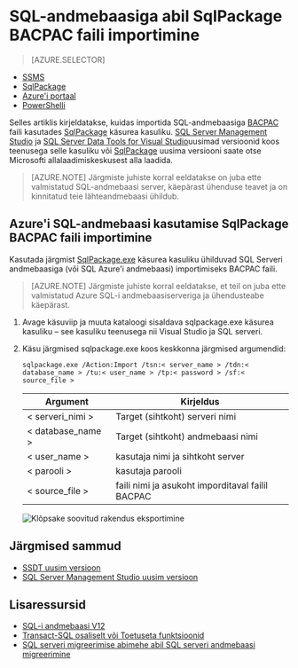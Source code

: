 <properties
   pageTitle="SQL-andmebaasiga abil SqlPackage BACPAC faili importimine"
   description="Microsoft Azure'i SQL-andmebaasi, andmebaasi migreerimine, andmebaasi importida, sqlpackage BACPAC faili importimine"
   services="sql-database"
   documentationCenter=""
   authors="CarlRabeler"
   manager="jhubbard"
   editor=""/>

<tags
   ms.service="sql-database"
   ms.devlang="NA"
   ms.topic="article"
   ms.tgt_pltfrm="NA"
   ms.workload="sqldb-migrate"
   ms.date="08/24/2016"
   ms.author="carlrab"/>

# <a name="import-to-sql-database-from-a-bacpac-file-using-sqlpackage"></a>SQL-andmebaasiga abil SqlPackage BACPAC faili importimine

> [AZURE.SELECTOR]
- [SSMS](sql-database-cloud-migrate-compatible-import-bacpac-ssms.md)
- [SqlPackage](sql-database-cloud-migrate-compatible-import-bacpac-sqlpackage.md)
- [Azure'i portaal](sql-database-import.md)
- [PowerShelli](sql-database-import-powershell.md)

Selles artiklis kirjeldatakse, kuidas importida SQL-andmebaasiga [BACPAC](https://msdn.microsoft.com/library/ee210546.aspx#Anchor_4) faili kasutades [SqlPackage](https://msdn.microsoft.com/library/hh550080.aspx) käsurea kasuliku. [SQL Server Management Studio](https://msdn.microsoft.com/library/mt238290.aspx) ja [SQL Server Data Tools for Visual Studio](https://msdn.microsoft.com/library/mt204009.aspx)uusimad versioonid koos teenusega selle kasuliku või [SqlPackage](https://www.microsoft.com/en-us/download/details.aspx?id=53876) uusima versiooni saate otse Microsofti allalaadimiskeskusest alla laadida.


> [AZURE.NOTE] Järgmiste juhiste korral eeldatakse on juba ette valmistatud SQL-andmebaasi server, käepärast ühenduse teavet ja on kinnitatud teie lähteandmebaasi ühildub.

## <a name="import-from-a-bacpac-file-into-azure-sql-database-using-sqlpackage"></a>Azure'i SQL-andmebaasi kasutamise SqlPackage BACPAC faili importimine

Kasutada järgmist [SqlPackage.exe](https://msdn.microsoft.com/library/hh550080.aspx) käsurea kasuliku ühilduvad SQL Serveri andmebaasiga (või SQL Azure'i andmebaasi) importimiseks BACPAC faili.

> [AZURE.NOTE] Järgmiste juhiste korral eeldatakse, et teil on juba ette valmistatud Azure SQL-i andmebaasiserveriga ja ühendusteabe käepärast.

1. Avage käsuviip ja muuta kataloogi sisaldava sqlpackage.exe käsurea kasuliku – see kasuliku teenusega nii Visual Studio ja SQL serveri.
2. Käsu järgmised sqlpackage.exe koos keskkonna järgmised argumendid:

    `sqlpackage.exe /Action:Import /tsn:< server_name > /tdn:< database_name > /tu:< user_name > /tp:< password > /sf:< source_file >`

  	| Argument  | Kirjeldus  |
  	|---|---|
  	| < serveri_nimi >  | Target (sihtkoht) serveri nimi  |
  	| < database_name >  | Target (sihtkoht) andmebaasi nimi  |
  	| < user_name >  | kasutaja nimi ja sihtkoht server |
  	| < parooli >  | kasutaja parooli  |
  	| < source_file >  | faili nimi ja asukoht imporditaval failil BACPAC  |

    ![Klõpsake soovitud rakendus eksportimine](./media/sql-database-cloud-migrate/TestForCompatibilityUsingSQLPackage01c.png)

## <a name="next-steps"></a>Järgmised sammud

- [SSDT uusim versioon](https://msdn.microsoft.com/library/mt204009.aspx)
- [SQL Server Management Studio uusim versioon](https://msdn.microsoft.com/library/mt238290.aspx)

## <a name="additional-resources"></a>Lisaressursid

- [SQL-i andmebaasi V12](sql-database-v12-whats-new.md)
- [Transact-SQL osaliselt või Toetuseta funktsioonid](sql-database-transact-sql-information.md)
- [SQL serveri migreerimise abimehe abil SQL serveri andmebaasi migreerimine](http://blogs.msdn.com/b/ssma/)

